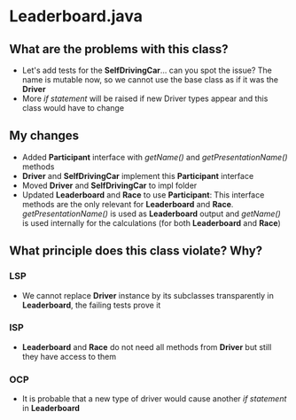 # Leaderboard.java 

## What are the problems with this class?
- Let's add tests for the **SelfDrivingCar**... can you spot the issue? The name is mutable now, so we cannot use the
base class as if it was the **Driver**
- More _if statement_ will be raised if new Driver types appear and this class would have to change

## My changes
- Added **Participant** interface with _getName()_ and _getPresentationName()_ methods
- **Driver** and **SelfDrivingCar** implement this **Participant** interface
- Moved **Driver** and **SelfDrivingCar** to impl folder
- Updated **Leaderboard** and **Race** to use **Participant**: This interface methods are the only relevant for **Leaderboard** and **Race**.
_getPresentationName()_ is used as **Leaderboard** output and _getName()_ is used internally for the calculations (for both **Leaderboard** and **Race**) 

## What principle does this class violate? Why?

### LSP
- We cannot replace **Driver** instance by its subclasses transparently in **Leaderboard**, the failing tests prove it

### ISP
- **Leaderboard** and **Race** do not need all methods from **Driver** but still they have access to them

### OCP
- It is probable that a new type of driver would cause another _if statement_ in **Leaderboard**